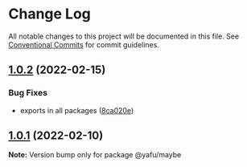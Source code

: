 # Change Log

All notable changes to this project will be documented in this file.
See [Conventional Commits](https://conventionalcommits.org) for commit guidelines.

## [1.0.2](https://github.com/TheLudd/yafu-mono/compare/@yafu/maybe@1.0.1...@yafu/maybe@1.0.2) (2022-02-15)


### Bug Fixes

* exports in all packages ([8ca020e](https://github.com/TheLudd/yafu-mono/commit/8ca020e4e8e41d0500610936e5cae34114d752dd))





## [1.0.1](https://github.com/TheLudd/yafu-mono/compare/@yafu/maybe@1.0.0...@yafu/maybe@1.0.1) (2022-02-10)

**Note:** Version bump only for package @yafu/maybe
